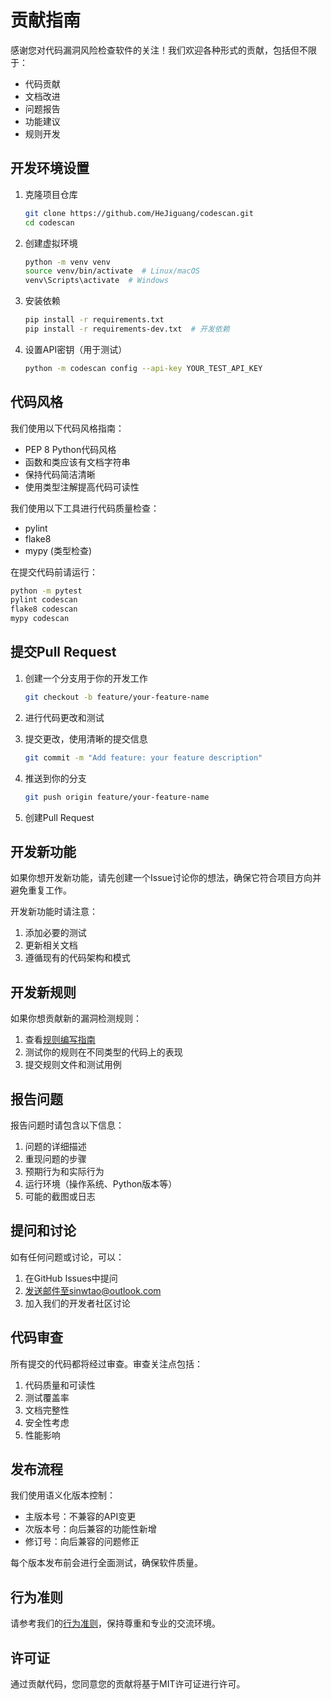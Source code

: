 # 贡献指南

感谢您对代码漏洞风险检查软件的关注！我们欢迎各种形式的贡献，包括但不限于：

- 代码贡献
- 文档改进
- 问题报告
- 功能建议
- 规则开发

## 开发环境设置

1. 克隆项目仓库
   ```bash
   git clone https://github.com/HeJiguang/codescan.git
   cd codescan
   ```

2. 创建虚拟环境
   ```bash
   python -m venv venv
   source venv/bin/activate  # Linux/macOS
   venv\Scripts\activate  # Windows
   ```

3. 安装依赖
   ```bash
   pip install -r requirements.txt
   pip install -r requirements-dev.txt  # 开发依赖
   ```

4. 设置API密钥（用于测试）
   ```bash
   python -m codescan config --api-key YOUR_TEST_API_KEY
   ```

## 代码风格

我们使用以下代码风格指南：

- PEP 8 Python代码风格
- 函数和类应该有文档字符串
- 保持代码简洁清晰
- 使用类型注解提高代码可读性

我们使用以下工具进行代码质量检查：

- pylint
- flake8
- mypy (类型检查)

在提交代码前请运行：
```bash
python -m pytest
pylint codescan
flake8 codescan
mypy codescan
```

## 提交Pull Request

1. 创建一个分支用于你的开发工作
   ```bash
   git checkout -b feature/your-feature-name
   ```

2. 进行代码更改和测试

3. 提交更改，使用清晰的提交信息
   ```bash
   git commit -m "Add feature: your feature description"
   ```

4. 推送到你的分支
   ```bash
   git push origin feature/your-feature-name
   ```

5. 创建Pull Request

## 开发新功能

如果你想开发新功能，请先创建一个Issue讨论你的想法，确保它符合项目方向并避免重复工作。

开发新功能时请注意：

1. 添加必要的测试
2. 更新相关文档
3. 遵循现有的代码架构和模式

## 开发新规则

如果你想贡献新的漏洞检测规则：

1. 查看[规则编写指南](../rules_guide.md)
2. 测试你的规则在不同类型的代码上的表现
3. 提交规则文件和测试用例

## 报告问题

报告问题时请包含以下信息：

1. 问题的详细描述
2. 重现问题的步骤
3. 预期行为和实际行为
4. 运行环境（操作系统、Python版本等）
5. 可能的截图或日志

## 提问和讨论

如有任何问题或讨论，可以：

1. 在GitHub Issues中提问
2. 发送邮件至sinwtao@outlook.com
3. 加入我们的开发者社区讨论

## 代码审查

所有提交的代码都将经过审查。审查关注点包括：

1. 代码质量和可读性
2. 测试覆盖率
3. 文档完整性
4. 安全性考虑
5. 性能影响

## 发布流程

我们使用语义化版本控制：

- 主版本号：不兼容的API变更
- 次版本号：向后兼容的功能性新增
- 修订号：向后兼容的问题修正

每个版本发布前会进行全面测试，确保软件质量。

## 行为准则

请参考我们的[行为准则](CODE_OF_CONDUCT.md)，保持尊重和专业的交流环境。

## 许可证

通过贡献代码，您同意您的贡献将基于MIT许可证进行许可。 